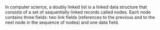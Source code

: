 In computer science, a doubly linked list is a linked data structure that consists of a set of sequentially linked records called nodes. Each node contains three fields: two link fields (references to the previous and to the next node in the sequence of nodes) and one data field.
